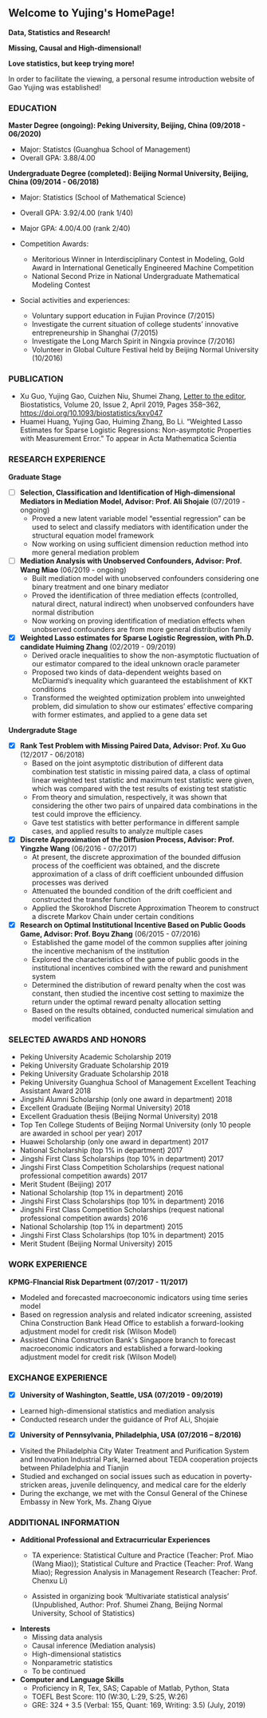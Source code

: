 ## Welcome to Yujing's HomePage!
**Data, Statistics and Research!** 

**Missing, Causal and High-dimensional!**

**Love statistics, but keep trying more!** 

In order to facilitate the viewing, a personal resume introduction website of Gao Yujing was established!

### EDUCATION 
**Master Degree (ongoing): Peking University, Beijing, China (09/2018 - 06/2020)**
* Major: Statistcs (Guanghua School of Management)
* Overall GPA: 3.88/4.00 

**Undergraduate Degree (completed): Beijing Normal University, Beijing, China (09/2014 - 06/2018)**

- Major: Statistics (School of Mathematical Science)
- Overall GPA: 3.92/4.00 (rank 1/40)
- Major GPA: 4.00/4.00 (rank 2/40)
- Competition Awards: 
   - Meritorious Winner in Interdisciplinary Contest in Modeling, Gold Award in International Genetically Engineered Machine Competition
   - National Second Prize in National Undergraduate Mathematical Modeling Contest
   
- Social activities and experiences:
   - Voluntary support education in Fujian Province (7/2015)
   - Investigate the current situation of college students’ innovative entrepreneurship in Shanghai (7/2015)
   - Investigate the Long March Spirit in Ningxia province (7/2016)
   - Volunteer in Global Culture Festival held by Beijing Normal University (10/2016)

### PUBLICATION

- Xu Guo, Yujing Gao, Cuizhen Niu, Shumei Zhang, [Letter to the editor](https://doi.org/10.1093/biostatistics/kxy047), Biostatistics, Volume 20, Issue 2, April 2019, Pages 358–362, https://doi.org/10.1093/biostatistics/kxy047
- Huamei Huang, Yujing Gao, Huiming Zhang, Bo Li. “Weighted Lasso Estimates for Sparse Logistic Regressions: Non-asymptotic Properties with Measurement Error.” To appear in Acta Mathematica Scientia

### RESEARCH EXPERIENCE
**Graduate Stage**

- [ ] **Selection, Classification and Identification of High-dimensional Mediators in Mediation Model, Advisor: Prof. Ali Shojaie** (07/2019 - ongoing)
   - Proved a new latent variable model “essential regression” can be used to select and classify mediators with identification under the structural equation model framework
   - Now working on using sufficient dimension reduction method into more general mediation problem
- [ ] **Mediation Analysis with Unobserved Confounders, Advisor: Prof. Wang Miao** (06/2019 - ongoing)
   - Built mediation model with unobserved confounders considering one binary treatment and one binary mediator
   - Proved the identification of three mediation effects (controlled, natural direct, natural indirect) when unobserved confounders have normal distribution
   - Now working on proving identification of mediation effects when unobserved confounders are from more general distribution family
- [x] **Weighted Lasso estimates for Sparse Logistic Regression, with Ph.D. candidate Huiming Zhang** (02/2019 - 09/2019)
   - Derived oracle inequalities to show the non-asymptotic fluctuation of our estimator compared to the ideal unknown oracle parameter
   - Proposed two kinds of data-dependent weights based on McDiarmid’s inequality which guaranteed the establishment of KKT conditions
   - Transformed the weighted optimization problem into unweighted problem, did simulation to show our estimates’ effective comparing with former estimates, and applied to a gene data set

**Undergradute Stage**

- [x] **Rank Test Problem with Missing Paired Data, Advisor: Prof. Xu Guo** (12/2017 - 06/2018)
   - Based on the joint asymptotic distribution of different data combination test statistic in missing paired data, a class of optimal linear weighted test statistic and maximum test statistic were given, which was compared with the test results of existing test statistic
   - From theory and simulation, respectively, it was shown that considering the other two pairs of unpaired data combinations in the test could improve the efficiency.
   - Gave test statistics with better performance in different sample cases, and applied results to analyze multiple cases
- [x] **Discrete Approximation of the Diffusion Process, Advisor: Prof. Yingzhe Wang** (06/2016 - 07/2017)
   - At present, the discrete approximation of the bounded diffusion process of the coefficient was obtained, and the discrete approximation of a class of drift coefficient unbounded diffusion processes was derived
   - Attenuated the bounded condition of the drift coefficient and constructed the transfer function
   - Applied the Skorokhod Discrete Approximation Theorem to construct a discrete Markov Chain under certain conditions
- [x] **Research on Optimal Institutional Incentive Based on Public Goods Game, Advisor: Prof. Boyu Zhang** (06/2015 - 07/2016)
   - Established the game model of the common supplies after joining the incentive mechanism of the institution
   - Explored the characteristics of the game of public goods in the institutional incentives combined with the reward and punishment system
   - Determined the distribution of reward penalty when the cost was constant, then studied the incentive cost setting to maximize the return under the optimal reward penalty allocation setting
   - Based on the results obtained, conducted numerical simulation and model verification

### SELECTED AWARDS AND HONORS
- Peking University Academic Scholarship 2019
- Peking University Graduate Scholarship 2019
- Peking University Graduate Scholarship 2018
- Peking University Guanghua School of Management Excellent Teaching Assistant Award 2018
- Jingshi Alumni Scholarship (only one award in department)	2018
- Excellent Graduate (Beijing Normal University)	2018
- Excellent Graduation thesis (Beijing Normal University)	2018
- Top Ten College Students of Beijing Normal University (only 10 people are awarded in school per year)	2017
- Huawei Scholarship (only one award in department)	2017
- National Scholarship (top 1% in department)	2017
- Jingshi First Class Scholarships (top 10% in department)	2017
- Jingshi First Class Competition Scholarships (request national professional competition awards)	2017
- Merit Student (Beijing)	2017
- National Scholarship (top 1% in department)	2016
- Jingshi First Class Scholarships (top 10% in department)	2016
- Jingshi First Class Competition Scholarships (request national professional competition awards)	2016
- National Scholarship (top 1% in department)	2015
- Jingshi First Class Scholarships (top 10% in department)	2015
- Merit Student (Beijing Normal University)	2015


### WORK EXPERIENCE
**KPMG-FInancial Risk Department (07/2017 - 11/2017)** 
- Modeled and forecasted macroeconomic indicators using time series model
- Based on regression analysis and related indicator screening, assisted China Construction Bank Head Office to establish a forward-looking adjustment model for credit risk (Wilson Model)
- Assisted China Construction Bank's Singapore branch to forecast macroeconomic indicators and established a forward-looking adjustment model for credit risk (Wilson Model)

### EXCHANGE EXPERIENCE
- [x] **University of Washington, Seattle, USA (07/2019 - 09/2019)**
- Learned high-dimensional statistics and mediation analysis
- Conducted research under the guidance of Prof ALi, Shojaie
- [x] **University of Pennsylvania, Philadelphia, USA (07/2016 – 8/2016)**
- Visited the Philadelphia City Water Treatment and Purification System and Innovation Industrial Park, learned about TEDA cooperation projects between Philadelphia and Tianjin
- Studied and exchanged on social issues such as education in poverty-stricken areas, juvenile delinquency, and medical care for the elderly
- During the exchange, we met with the Consul General of the Chinese Embassy in New York, Ms. Zhang Qiyue

### ADDITIONAL INFORMATION
- **Additional Professional and Extracurricular Experiences**
  - TA experience: Statistical Culture and Practice (Teacher: Prof. Miao (Wang Miao)); Statistical Culture and Practice (Teacher: Prof. Wang Miao); Regression Analysis in Management Research (Teacher: Prof. Chenxu Li)

  - Assisted in organizing book ‘Multivariate statistical analysis’ (Unpublished, Author: Prof. Shumei Zhang, Beijing Normal University, School of Statistics)
- **Interests**
  - Missing data analysis
  - Causal inference (Mediation analysis)
  - High-dimensional statistics
  - Nonparametric statistics
  - To be continued
- **Computer and Language Skills**
   - Proficiency in R, Tex, SAS; Capable of Matlab, Python, Stata
   - TOEFL Best Score: 110 (W:30, L:29, S:25, W:26)
   - GRE: 324 + 3.5 (Verbal: 155, Quant: 169, Writing: 3.5)  (July, 2019)
